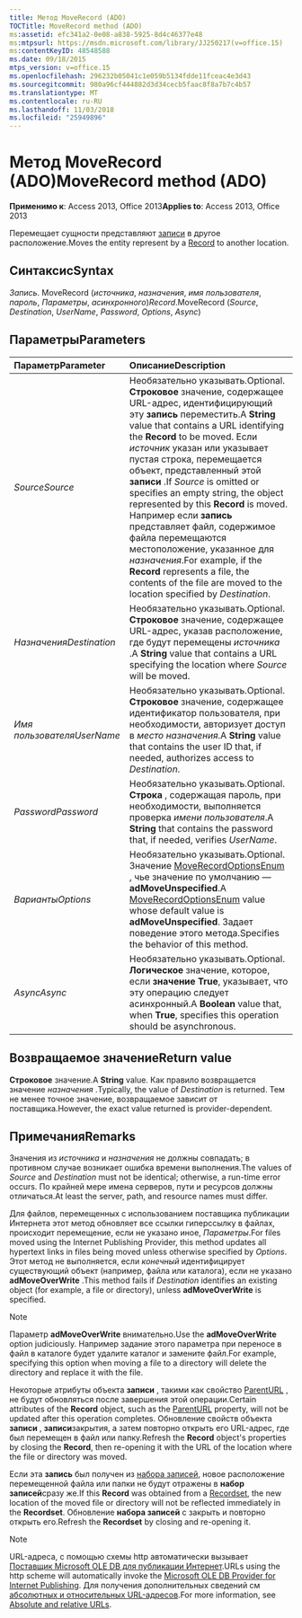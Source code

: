 ```yaml
---
title: Метод MoveRecord (ADO)
TOCTitle: MoveRecord method (ADO)
ms:assetid: efc341a2-0e08-a838-5925-8d4c46377e48
ms:mtpsurl: https://msdn.microsoft.com/library/JJ250217(v=office.15)
ms:contentKeyID: 48548588
ms.date: 09/18/2015
mtps_version: v=office.15
ms.openlocfilehash: 296232b05041c1e059b5134fdde11fceac4e3d43
ms.sourcegitcommit: 980a96cf444882d3d34cecb5faac8f8a7b7c4b57
ms.translationtype: MT
ms.contentlocale: ru-RU
ms.lasthandoff: 11/03/2018
ms.locfileid: "25949896"
---
```

# <a name="moverecord-method-ado"></a><span data-ttu-id="840ed-102">Метод MoveRecord (ADO)</span><span class="sxs-lookup"><span data-stu-id="840ed-102">MoveRecord method (ADO)</span></span>

<span data-ttu-id="840ed-103">**Применимо к**: Access 2013, Office 2013</span><span class="sxs-lookup"><span data-stu-id="840ed-103">**Applies to**: Access 2013, Office 2013</span></span>
 
<span data-ttu-id="840ed-104">Перемещает сущности представляют [записи](record-object-ado.md) в другое расположение.</span><span class="sxs-lookup"><span data-stu-id="840ed-104">Moves the entity represent by a [Record](record-object-ado.md) to another location.</span></span>

## <a name="syntax"></a><span data-ttu-id="840ed-105">Синтаксис</span><span class="sxs-lookup"><span data-stu-id="840ed-105">Syntax</span></span>

<span data-ttu-id="840ed-106">*Запись*. MoveRecord (*источника*, *назначения*, *имя пользователя*, *пароль*, *Параметры*, *асинхронного*)</span><span class="sxs-lookup"><span data-stu-id="840ed-106">*Record*.MoveRecord (*Source*, *Destination*, *UserName*, *Password*, *Options*, *Async*)</span></span>

## <a name="parameters"></a><span data-ttu-id="840ed-107">Параметры</span><span class="sxs-lookup"><span data-stu-id="840ed-107">Parameters</span></span>

|<span data-ttu-id="840ed-108">Параметр</span><span class="sxs-lookup"><span data-stu-id="840ed-108">Parameter</span></span>|<span data-ttu-id="840ed-109">Описание</span><span class="sxs-lookup"><span data-stu-id="840ed-109">Description</span></span>|
|:--------|:----------|
|<span data-ttu-id="840ed-110">*Source*</span><span class="sxs-lookup"><span data-stu-id="840ed-110">*Source*</span></span> |<span data-ttu-id="840ed-111">Необязательно указывать.</span><span class="sxs-lookup"><span data-stu-id="840ed-111">Optional.</span></span> <span data-ttu-id="840ed-112">**Строковое** значение, содержащее URL-адрес, идентифицирующий эту **запись** переместить.</span><span class="sxs-lookup"><span data-stu-id="840ed-112">A **String** value that contains a URL identifying the **Record** to be moved.</span></span> <span data-ttu-id="840ed-113">Если *источник* указан или указывает пустая строка, перемещается объект, представленный этой **записи** .</span><span class="sxs-lookup"><span data-stu-id="840ed-113">If *Source* is omitted or specifies an empty string, the object represented by this **Record** is moved.</span></span> <span data-ttu-id="840ed-114">Например если **запись** представляет файл, содержимое файла перемещаются местоположение, указанное для *назначения*.</span><span class="sxs-lookup"><span data-stu-id="840ed-114">For example, if the **Record** represents a file, the contents of the file are moved to the location specified by *Destination*.</span></span>|
|<span data-ttu-id="840ed-115">*Назначения*</span><span class="sxs-lookup"><span data-stu-id="840ed-115">*Destination*</span></span> |<span data-ttu-id="840ed-116">Необязательно указывать.</span><span class="sxs-lookup"><span data-stu-id="840ed-116">Optional.</span></span> <span data-ttu-id="840ed-117">**Строковое** значение, содержащее URL-адрес, указав расположение, где будут перемещены *источника* .</span><span class="sxs-lookup"><span data-stu-id="840ed-117">A **String** value that contains a URL specifying the location where *Source* will be moved.</span></span>|
|<span data-ttu-id="840ed-118">*Имя пользователя*</span><span class="sxs-lookup"><span data-stu-id="840ed-118">*UserName*</span></span> |<span data-ttu-id="840ed-119">Необязательно указывать.</span><span class="sxs-lookup"><span data-stu-id="840ed-119">Optional.</span></span> <span data-ttu-id="840ed-120">**Строковое** значение, содержащее идентификатор пользователя, при необходимости, авторизует доступ в *место назначения*.</span><span class="sxs-lookup"><span data-stu-id="840ed-120">A **String** value that contains the user ID that, if needed, authorizes access to *Destination*.</span></span>|
|<span data-ttu-id="840ed-121">*Password*</span><span class="sxs-lookup"><span data-stu-id="840ed-121">*Password*</span></span> |<span data-ttu-id="840ed-122">Необязательно указывать.</span><span class="sxs-lookup"><span data-stu-id="840ed-122">Optional.</span></span> <span data-ttu-id="840ed-123">**Строка** , содержащая пароль, при необходимости, выполняется проверка *имени пользователя*.</span><span class="sxs-lookup"><span data-stu-id="840ed-123">A **String** that contains the password that, if needed, verifies *UserName*.</span></span>|
|<span data-ttu-id="840ed-124">*Варианты*</span><span class="sxs-lookup"><span data-stu-id="840ed-124">*Options*</span></span> |<span data-ttu-id="840ed-125">Необязательно указывать.</span><span class="sxs-lookup"><span data-stu-id="840ed-125">Optional.</span></span> <span data-ttu-id="840ed-126">Значение [MoveRecordOptionsEnum](moverecordoptionsenum.md) , чье значение по умолчанию — **adMoveUnspecified**.</span><span class="sxs-lookup"><span data-stu-id="840ed-126">A [MoveRecordOptionsEnum](moverecordoptionsenum.md) value whose default value is **adMoveUnspecified**.</span></span> <span data-ttu-id="840ed-127">Задает поведение этого метода.</span><span class="sxs-lookup"><span data-stu-id="840ed-127">Specifies the behavior of this method.</span></span>|
|<span data-ttu-id="840ed-128">*Async*</span><span class="sxs-lookup"><span data-stu-id="840ed-128">*Async*</span></span> |<span data-ttu-id="840ed-129">Необязательно указывать.</span><span class="sxs-lookup"><span data-stu-id="840ed-129">Optional.</span></span> <span data-ttu-id="840ed-130">**Логическое** значение, которое, если **значение True**, указывает, что эту операцию следует асинхронный.</span><span class="sxs-lookup"><span data-stu-id="840ed-130">A **Boolean** value that, when **True**, specifies this operation should be asynchronous.</span></span>|

## <a name="return-value"></a><span data-ttu-id="840ed-131">Возвращаемое значение</span><span class="sxs-lookup"><span data-stu-id="840ed-131">Return value</span></span>

<span data-ttu-id="840ed-132">**Строковое** значение.</span><span class="sxs-lookup"><span data-stu-id="840ed-132">A **String** value.</span></span> <span data-ttu-id="840ed-133">Как правило возвращается значение *назначения* .</span><span class="sxs-lookup"><span data-stu-id="840ed-133">Typically, the value of *Destination* is returned.</span></span> <span data-ttu-id="840ed-134">Тем не менее точное значение, возвращаемое зависит от поставщика.</span><span class="sxs-lookup"><span data-stu-id="840ed-134">However, the exact value returned is provider-dependent.</span></span>

## <a name="remarks"></a><span data-ttu-id="840ed-135">Примечания</span><span class="sxs-lookup"><span data-stu-id="840ed-135">Remarks</span></span>

<span data-ttu-id="840ed-136">Значения из *источника* и *назначения* не должны совпадать; в противном случае возникает ошибка времени выполнения.</span><span class="sxs-lookup"><span data-stu-id="840ed-136">The values of *Source* and *Destination* must not be identical; otherwise, a run-time error occurs.</span></span> <span data-ttu-id="840ed-137">По крайней мере имена серверов, пути и ресурсов должны отличаться.</span><span class="sxs-lookup"><span data-stu-id="840ed-137">At least the server, path, and resource names must differ.</span></span>

<span data-ttu-id="840ed-138">Для файлов, перемещенных с использованием поставщика публикации Интернета этот метод обновляет все ссылки гиперссылку в файлах, происходит перемещение, если не указано иное, *Параметры*.</span><span class="sxs-lookup"><span data-stu-id="840ed-138">For files moved using the Internet Publishing Provider, this method updates all hypertext links in files being moved unless otherwise specified by *Options*.</span></span> <span data-ttu-id="840ed-139">Этот метод не выполняется, если *конечный* идентифицирует существующий объект (например, файла или каталога), если не указано **adMoveOverWrite** .</span><span class="sxs-lookup"><span data-stu-id="840ed-139">This method fails if *Destination* identifies an existing object (for example, a file or directory), unless **adMoveOverWrite** is specified.</span></span>


> [!NOTE]
> <P><span data-ttu-id="840ed-140">Параметр <STRONG>adMoveOverWrite</STRONG> внимательно.</span><span class="sxs-lookup"><span data-stu-id="840ed-140">Use the <STRONG>adMoveOverWrite</STRONG> option judiciously.</span></span> <span data-ttu-id="840ed-141">Например задание этого параметра при переносе в файл в каталоге будет удалите каталог и замените файл.</span><span class="sxs-lookup"><span data-stu-id="840ed-141">For example, specifying this option when moving a file to a directory will delete the directory and replace it with the file.</span></span></P>



<span data-ttu-id="840ed-142">Некоторые атрибуты объекта **записи** , такими как свойство [ParentURL](parenturl-property-ado.md) , не будут обновляться после завершения этой операции.</span><span class="sxs-lookup"><span data-stu-id="840ed-142">Certain attributes of the **Record** object, such as the [ParentURL](parenturl-property-ado.md) property, will not be updated after this operation completes.</span></span> <span data-ttu-id="840ed-143">Обновление свойств объекта **записи** , **записи**закрытия, а затем повторно открыть его URL-адрес, где был перемещен в файл или папку.</span><span class="sxs-lookup"><span data-stu-id="840ed-143">Refresh the **Record** object's properties by closing the **Record**, then re-opening it with the URL of the location where the file or directory was moved.</span></span>

<span data-ttu-id="840ed-144">Если эта **запись** был получен из [набора записей](recordset-object-ado.md), новое расположение перемещенной файла или папки не будут отражены в **набор записей**сразу же.</span><span class="sxs-lookup"><span data-stu-id="840ed-144">If this **Record** was obtained from a [Recordset](recordset-object-ado.md), the new location of the moved file or directory will not be reflected immediately in the **Recordset**.</span></span> <span data-ttu-id="840ed-145">Обновление **набора записей** с закрыть и повторно открыть его.</span><span class="sxs-lookup"><span data-stu-id="840ed-145">Refresh the **Recordset** by closing and re-opening it.</span></span>


> [!NOTE]
> <span data-ttu-id="840ed-146">URL-адреса, с помощью схемы http автоматически вызывает [Поставщик Microsoft OLE DB для публикации Интернет](microsoft-ole-db-provider-for-internet-publishing.md).</span><span class="sxs-lookup"><span data-stu-id="840ed-146">URLs using the http scheme will automatically invoke the [Microsoft OLE DB Provider for Internet Publishing](microsoft-ole-db-provider-for-internet-publishing.md).</span></span> <span data-ttu-id="840ed-147">Для получения дополнительных сведений см [абсолютных и относительных URL-адресов](absolute-and-relative-urls.md).</span><span class="sxs-lookup"><span data-stu-id="840ed-147">For more information, see [Absolute and relative URLs](absolute-and-relative-urls.md).</span></span>


